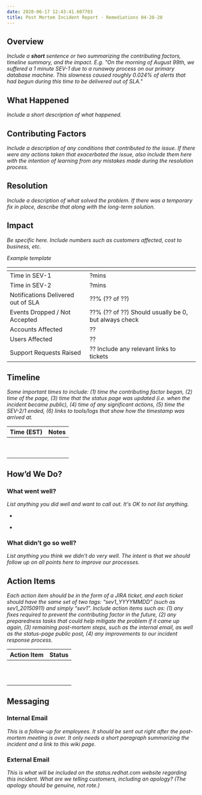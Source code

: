 ```yaml
---
date: 2020-06-17 12:43:41.607703
title: Post Mortem Incident Report - Remediations 04-20-20
---
```

## <span dir="ltr">Overview</span>

<span dir="ltr">*Include a **short** sentence or two summarizing the
contributing factors, timeline summary, and the impact. E.g. "On the
morning of August 99th, we suffered a 1 minute SEV-1 due to a runaway
process on our primary database machine. This slowness caused roughly
0.024% of alerts that had begun during this time to be delivered out of
SLA."*</span>

## <span dir="ltr">What Happened</span>

*<span dir="ltr">Include a short description of what happened.</span>*

## <span dir="ltr">Contributing Factors</span>

*<span dir="ltr">Include a description of any conditions that
contributed to the issue. If there were any actions taken that
exacerbated the issue, also include them here with the intention of
learning from any mistakes made during the resolution process.</span>*

## <span dir="ltr">Resolution</span>

*<span dir="ltr">Include a description of what solved the problem. If
there was a temporary fix in place, describe that along with the
long-term solution.</span>*

## <span dir="ltr">Impact</span>

*<span dir="ltr">Be specific here. Include numbers such as customers
affected, cost to business, etc.</span>*

<span dir="ltr"></span>

*<span dir="ltr">Example template</span>*

<table>
<thead>
<tr class="header">
<th><span dir="ltr"></span></th>
<th></th>
</tr>
</thead>
<tbody>
<tr class="odd">
<td><span dir="ltr">Time in SEV-1</span></td>
<td><span dir="ltr">?mins</span></td>
</tr>
<tr class="even">
<td><span dir="ltr">Time in SEV-2</span></td>
<td><span dir="ltr">?mins</span></td>
</tr>
<tr class="odd">
<td><span dir="ltr">Notifications Delivered out of SLA</span></td>
<td><span dir="ltr">??% (?? of ??)</span></td>
</tr>
<tr class="even">
<td><span dir="ltr">Events Dropped / Not Accepted</span></td>
<td><span dir="ltr">??% (?? of ??) Should usually be 0, but always check</span></td>
</tr>
<tr class="odd">
<td><span dir="ltr">Accounts Affected</span></td>
<td><span dir="ltr">??</span></td>
</tr>
<tr class="even">
<td><span dir="ltr">Users Affected</span></td>
<td><span dir="ltr">??</span></td>
</tr>
<tr class="odd">
<td><span dir="ltr">Support Requests Raised</span></td>
<td><span dir="ltr">?? Include any relevant links to tickets</span></td>
</tr>
</tbody>
</table>

<span dir="ltr"></span>

<span dir="ltr"></span>

<span dir="ltr"></span>

## <span dir="ltr">Timeline</span>

*<span dir="ltr">Some important times to include: (1) time the
contributing factor began, (2) time of the page, (3) time that the
status page was updated (i.e. when the incident became public), (4) time
of any significant actions, (5) time the SEV-2/1 ended, (6) links to
tools/logs that show how the timestamp was arrived at.</span>*

<span dir="ltr"></span>

<table>
<thead>
<tr class="header">
<th><strong><span dir="ltr">Time (EST)</span></strong></th>
<th><strong><span dir="ltr">Notes</span></strong></th>
</tr>
</thead>
<tbody>
<tr class="odd">
<td><span dir="ltr"></span></td>
<td><span dir="ltr"></span></td>
</tr>
<tr class="even">
<td><span dir="ltr"></span></td>
<td><span dir="ltr"></span></td>
</tr>
<tr class="odd">
<td><span dir="ltr"></span></td>
<td><span dir="ltr"></span></td>
</tr>
<tr class="even">
<td><span dir="ltr"></span></td>
<td><span dir="ltr"></span></td>
</tr>
<tr class="odd">
<td><span dir="ltr"></span></td>
<td><span dir="ltr"></span></td>
</tr>
<tr class="even">
<td><span dir="ltr"></span></td>
<td><span dir="ltr"></span></td>
</tr>
<tr class="odd">
<td><span dir="ltr"></span></td>
<td><span dir="ltr"></span></td>
</tr>
<tr class="even">
<td><span dir="ltr"></span></td>
<td><span dir="ltr"></span></td>
</tr>
<tr class="odd">
<td><span dir="ltr"></span></td>
<td><span dir="ltr"></span></td>
</tr>
</tbody>
</table>

<span dir="ltr"></span>

<span dir="ltr"></span>

## <span dir="ltr">How’d We Do?</span>

### <span dir="ltr">What went well?</span>

*<span dir="ltr">List anything you did well and want to call out. It's
OK to not list anything.</span>*

  - > <span dir="ltr"></span>

  - > <span dir="ltr"></span>

### <span dir="ltr">What didn’t go so well?</span>

<span dir="ltr">*List anything you think we didn't do very well. The
intent is that we should follow up on all points here to improve our
processes.*</span>

> <span dir="ltr"></span>

<span dir="ltr"></span>

## <span dir="ltr">Action Items</span>

<span dir="ltr">*Each action item should be in the form of a JIRA
ticket, and each ticket should have the same set of two tags:
“sev1\_YYYYMMDD” (such as sev1\_20150911) and simply “sev1”. Include
action items such as: (1) any fixes required to prevent the contributing
factor in the future, (2) any preparedness tasks that could help
mitigate the problem if it came up again, (3) remaining post-mortem
steps, such as the internal email, as well as the status-page public
post, (4) any improvements to our incident response process.*</span>

<span dir="ltr"></span>

<table>
<thead>
<tr class="header">
<th><strong><span dir="ltr">Action Item</span></strong></th>
<th><strong><span dir="ltr">Status</span></strong></th>
</tr>
</thead>
<tbody>
<tr class="odd">
<td><span dir="ltr"></span></td>
<td><span dir="ltr"></span></td>
</tr>
<tr class="even">
<td><span dir="ltr"></span></td>
<td><span dir="ltr"></span></td>
</tr>
<tr class="odd">
<td><span dir="ltr"></span></td>
<td><span dir="ltr"></span></td>
</tr>
<tr class="even">
<td><span dir="ltr"></span></td>
<td><span dir="ltr"></span></td>
</tr>
<tr class="odd">
<td><span dir="ltr"></span></td>
<td><span dir="ltr"></span></td>
</tr>
<tr class="even">
<td><span dir="ltr"></span></td>
<td><span dir="ltr"></span></td>
</tr>
<tr class="odd">
<td><span dir="ltr"></span></td>
<td><span dir="ltr"></span></td>
</tr>
<tr class="even">
<td><span dir="ltr"></span></td>
<td><span dir="ltr"></span></td>
</tr>
<tr class="odd">
<td><span dir="ltr"></span></td>
<td><span dir="ltr"></span></td>
</tr>
<tr class="even">
<td><span dir="ltr"></span></td>
<td><span dir="ltr"></span></td>
</tr>
<tr class="odd">
<td><span dir="ltr"></span></td>
<td><span dir="ltr"></span></td>
</tr>
</tbody>
</table>

<span dir="ltr"></span>

## <span dir="ltr">Messaging</span>

### <span dir="ltr">Internal Email</span>

*<span dir="ltr">This is a follow-up for employees. It should be sent
out right after the post-mortem meeting is over. It only needs a short
paragraph summarizing the incident and a link to this wiki page.</span>*

<span dir="ltr"></span>

<span dir="ltr"></span>

### <span dir="ltr">External Email</span>

*<span dir="ltr">This is what will be included on the status.redhat.com
website regarding this incident. What are we telling customers,
including an apology? (The apology should be genuine, not rote.)</span>*

<span dir="ltr"></span>
